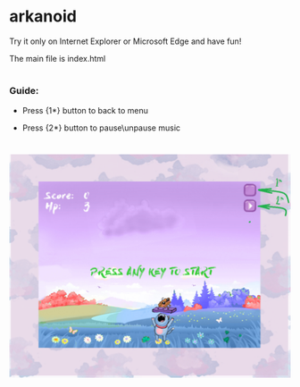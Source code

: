 # arkanoid
Try it only on Internet Explorer or Microsoft Edge and have fun!


The main file is index.html
#
### Guide:

* Press {1*} button to back to menu 

* Press {2*} button to pause\unpause music
#
![Иллюстрация к проекту](https://github.com/Remedios8/arkanoid/blob/master/arkanoidForIE/%D0%BA%D0%BF%D0%B2.PNG)

